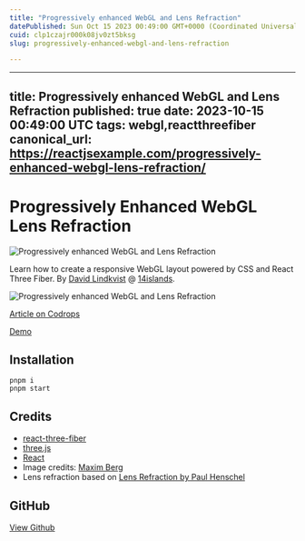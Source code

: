 ```yaml
---
title: "Progressively enhanced WebGL and Lens Refraction"
datePublished: Sun Oct 15 2023 00:49:00 GMT+0000 (Coordinated Universal Time)
cuid: clp1czajr000k08jv0zt5bksg
slug: progressively-enhanced-webgl-and-lens-refraction

---
```


---
title: Progressively enhanced WebGL and Lens Refraction
published: true
date: 2023-10-15 00:49:00 UTC
tags: webgl,reactthreefiber
canonical_url: https://reactjsexample.com/progressively-enhanced-webgl-lens-refraction/
---

# Progressively Enhanced WebGL Lens Refraction
 ![Progressively enhanced WebGL and Lens Refraction](https://cdn.hashnode.com/res/hashnode/image/upload/v1700149267366/4c3ea468-289c-4bea-99fb-179a0ddbd132.jpeg)

Learn how to create a responsive WebGL layout powered by CSS and React Three Fiber. By [David Lindkvist](https://twitter.com/ffdead) @ [14islands](https://14islands.com).

![Progressively enhanced WebGL and Lens Refraction](https://cdn.hashnode.com/res/hashnode/image/upload/v1700149269269/9bf2b8a8-17b0-458b-b73c-5af6cc16d6d9.gif)

[Article on Codrops](https://tympanus.net/codrops/?p=73607)

[Demo](https://tympanus.net/Tutorials/WebGLLensRefraction/)

## Installation

```
pnpm i
pnpm start

```

## Credits

- [react-three-fiber](https://github.com/react-spring/react-three-fiber)
- [three.js](https://threejs.org/)
- [React](https://reactjs.org/)
- Image credits: [Maxim Berg](https://unsplash.com/@maxberg)
- Lens refraction based on [Lens Refraction by Paul Henschel](https://codesandbox.io/s/2n98yj)

## GitHub

[View Github](https://github.com/14islands/codrops-scroll-rig-tutorial?ref=reactjsexample.com)